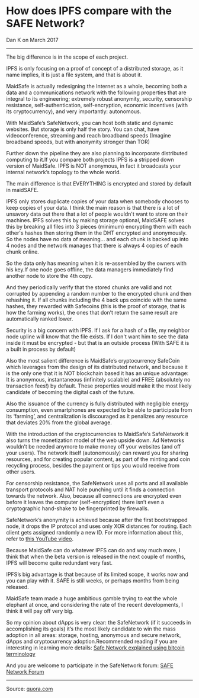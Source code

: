 # How does IPFS compare with the SAFE Network?

Dan K on March 2017

---

The big difference is in the scope of each project.

IPFS is only focusing on a proof of concept of a distributed storage, as it name implies, it is just a file system, and that is about it.

MaidSafe is actually redesigning the Internet as a whole, becoming both a data and a communications network with the following properties that are integral to its engineering; extremely robust anonymity, security, censorship resistance, self-authentication, self-encryption, economic incentives (with its cryptocurrency), and very importantly: autonomous.

With MaidSafe’s SafeNetwork, you can host both static and dynamic websites. But storage is only half the story. You can chat, have videoconference, streaming and reach broadband speeds (Imagine broadband speeds, but with anonymity stronger than TOR)

Further down the pipeline they are also planning to incorporate distributed computing to it.If you compare both projects IPFS is a stripped down version of MaidSafe. IPFS is NOT anonymous, in fact it broadcasts your internal network’s topology to the whole world.

The main difference is that EVERYTHING is encrypted and stored by default in maidSAFE.

IPFS only stores duplicate copies of your data when somebody chooses to keep copies of your data. I think the main reason is that there is a lot of unsavory data out there that a lot of people wouldn't want to store on their machines. IPFS solves this by making storage optional, MaidSAFE solves this by breaking all files into 3 pieces (minimum) encrypting them with each other's hashes then storing them in the DHT encrypted and anonymously. So the nodes have no data of meaning... and each chunk is backed up into 4 nodes and the network manages that there is always 4 copies of each chunk online.

So the data only has meaning when it is re-assembled by the owners with his key.If one node goes offline, the data managers immediately find another node to store the 4th copy. 

And they periodically verify that the stored chunks are valid and not corrupted by appending a random number to the encrypted chunk and then rehashing it. If all chunks including the 4 back ups coincide with the same hashes, they rewarded with Safecoins (this is the proof of storage, that is how the farming works), the ones that don’t return the same result are automatically ranked lower.

Security is a big concern with IPFS. If I ask for a hash of a file, my neighbor node upline will know that the file exists. If I don't want him to see the data inside it must be encrypted - but that is an outside process (With SAFE it is a built in process by default)

Also the most salient difference is MaidSafe’s cryptocurrency SafeCoin which leverages from the design of its distributed network, and because it is the only one that it is NOT blockchain based it has an unique advantage: It is anonymous, instantaneous (infinitely scalable) and FREE (absolutely no transaction fees!) by default. These properties would make it the most likely candidate of becoming the digital cash of the future.

Also the issuance of the currency is fully distributed with negligible energy consumption, even smartphones are expected to be able to participate from its ‘farming’, and centralization is discouraged as it penalizes any resource that deviates 20% from the global average.

With the introduction of the cryptocurrencies to MaidSafe’s SafeNetwork it also turns the monetization model of the web upside down. Ad Networks wouldn’t be needed anymore to make money off your websites (and off your users). The network itself (autonomously) can reward you for sharing resources, and for creating popular content, as part of the minting and coin recycling process, besides the payment or tips you would receive from other users.

For censorship resistance, the SafeNetwork uses all ports and all available transport protocols and NAT hole punching until it finds a connection towards the network. Also, because all connections are encrypted even before it leaves the computer (self-encryption) there isn’t even a cryptographic hand-shake to be fingerprinted by firewalls.

SafeNetwork’s anonymity is achieved because after the first bootstrapped node, it drops the IP protocol and uses only XOR distances for routing. Each client gets assigned randomly a new ID. For more information about this, refer to [this YouTube video](https://youtu.be/w9UObz8o8lY).

Because MaidSafe can do whatever IPFS can do and way much more, I think that when the beta version is released in the next couple of months, IPFS will become quite redundant very fast.

IPFS’s big advantage is that because of its limited scope, it works now and you can play with it. SAFE is still weeks, or perhaps months from being released.

MaidSafe team made a huge ambitious gamble trying to eat the whole elephant at once, and considering the rate of the recent developments, I think it will pay off very big.

So my opinion about dApps is very clear: the SafeNetwork (if it succeeds in accomplishing its goals) it’s the most likely candidate to win the mass adoption in all areas: storage, hosting, anonymous and secure network, dApps and cryptocurrency adoption.Recommended reading if you are interesting in learning more details:
[Safe Network explained using bitcoin terminology](https://safe-network-explained.github.io/safe-for-bitcoiners)

And you are welcome to participate in the SafeNetwork forum: [SAFE Network Forum](https://safenetforum.org/)

---

Source: [quora.com](https://www.quora.com/How-does-IPFS-compare-with-the-SAFE-Network)